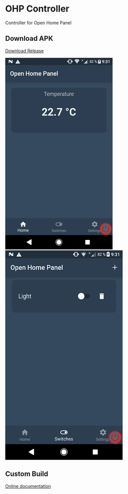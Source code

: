 # OHP Controller

Controller for Open Home Panel

## Download APK

[Download Release](https://github.com/rastislav-domanisky/OHP-Controller/releases/tag/v1)

![Screenshot](https://github.com/rastislav-domanisky/OHP-Controller/blob/master/Screenshot_0.jpg?raw=true)
![Screenshot](https://github.com/rastislav-domanisky/OHP-Controller/blob/master/Screenshot_1.jpg?raw=true)


## Custom Build
[Online documentation](https://flutter.dev/docs)
